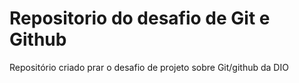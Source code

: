 # Repositorio do desafio de Git e Github
Repositório criado prar o desafio de projeto sobre Git/github da DIO


